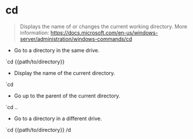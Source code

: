 # cd

> Displays the name of or changes the current working directory.
> More information: https://docs.microsoft.com/en-us/windows-server/administration/windows-commands/cd

- Go to a directory in the same drive.

`cd {{path/to/directory}}

- Display the name of the current directory.

`cd

- Go up to the parent of the current directory.

`cd ..

- Go to a directory in a different drive.

`cd {{path/to/directory}} /d
